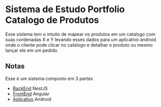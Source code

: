 # Sistema de Estudo Portfolio Catalogo de Produtos

Esse sistema tem o intuito de mapear os produtos em um catalogo com suas cordenadas X e Y levando esses dados para um aplicativo android onde o cliente pode clicar no catalogo e detalhar o produto ou mesmo lançar ele em um pedido.

## Notas
Esse é um sistema composto em 3 partes
* [BackEnd](https://github.com/niveo/catalogobackend) NestJS
* [FrontEnd](https://github.com/niveo/froncatalogo) Angular
* [Aplicativo](https://github.com/niveo/appcatalogo) Android
